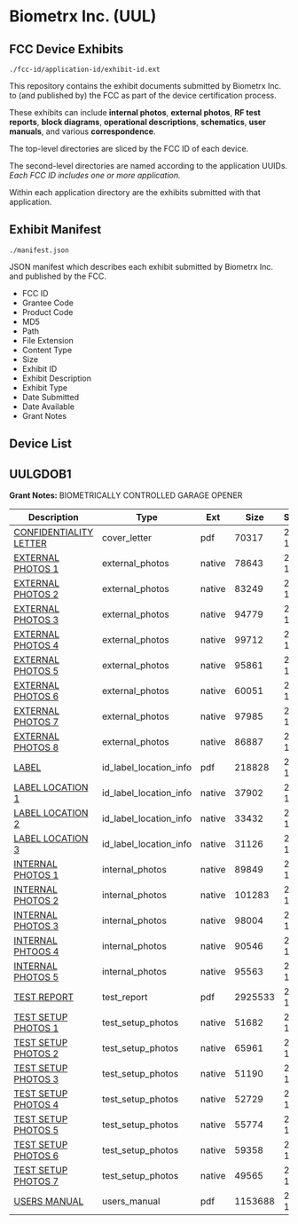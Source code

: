 # Biometrx Inc. (UUL)
## FCC Device Exhibits

```
./fcc-id/application-id/exhibit-id.ext
```

This repository contains the exhibit documents submitted by Biometrx Inc. to (and published by) the FCC as part of the device certification process.

These exhibits can include **internal photos**, **external photos**, **RF test reports**, **block diagrams**, **operational descriptions**, **schematics**, **user manuals**, and various **correspondence**.

The top-level directories are sliced by the FCC ID of each device.

The second-level directories are named according to the application UUIDs. *Each FCC ID includes one or more application.*

Within each application directory are the exhibits submitted with that application. 

## Exhibit Manifest

```
./manifest.json
```

JSON manifest which describes each exhibit submitted by Biometrx Inc. and published by the FCC.

- FCC ID
- Grantee Code
- Product Code
- MD5
- Path
- File Extension
- Content Type
- Size
- Exhibit ID
- Exhibit Description
- Exhibit Type
- Date Submitted
- Date Available
- Grant Notes

## Device List
## UULGDOB1
**Grant Notes:** BIOMETRICALLY CONTROLLED GARAGE OPENER

| Description | Type | Ext | Size | Submitted | Available |
| ----------- | ---- | --- | ---- | --------- | --------- |
| [CONFIDENTIALITY LETTER](UULGDOB1/b48e55cbbc812f11cbdb550fc8d23689/741065.pdf) | cover_letter | pdf | 70317 | 2006-12-21 | 2006-12-21 |
| [EXTERNAL PHOTOS 1](UULGDOB1/b48e55cbbc812f11cbdb550fc8d23689/741072.native) | external_photos | native | 78643 | 2006-12-21 | 2006-12-21 |
| [EXTERNAL PHOTOS 2](UULGDOB1/b48e55cbbc812f11cbdb550fc8d23689/741073.native) | external_photos | native | 83249 | 2006-12-21 | 2006-12-21 |
| [EXTERNAL PHOTOS 3](UULGDOB1/b48e55cbbc812f11cbdb550fc8d23689/741074.native) | external_photos | native | 94779 | 2006-12-21 | 2006-12-21 |
| [EXTERNAL PHOTOS 4](UULGDOB1/b48e55cbbc812f11cbdb550fc8d23689/741075.native) | external_photos | native | 99712 | 2006-12-21 | 2006-12-21 |
| [EXTERNAL PHOTOS 5](UULGDOB1/b48e55cbbc812f11cbdb550fc8d23689/741076.native) | external_photos | native | 95861 | 2006-12-21 | 2006-12-21 |
| [EXTERNAL PHOTOS 6](UULGDOB1/b48e55cbbc812f11cbdb550fc8d23689/741077.native) | external_photos | native | 60051 | 2006-12-21 | 2006-12-21 |
| [EXTERNAL PHOTOS 7](UULGDOB1/b48e55cbbc812f11cbdb550fc8d23689/741078.native) | external_photos | native | 97985 | 2006-12-21 | 2006-12-21 |
| [EXTERNAL PHOTOS 8](UULGDOB1/b48e55cbbc812f11cbdb550fc8d23689/741079.native) | external_photos | native | 86887 | 2006-12-21 | 2006-12-21 |
| [LABEL](UULGDOB1/b48e55cbbc812f11cbdb550fc8d23689/741067.pdf) | id_label_location_info | pdf | 218828 | 2006-12-21 | 2006-12-21 |
| [LABEL LOCATION 1](UULGDOB1/b48e55cbbc812f11cbdb550fc8d23689/741068.native) | id_label_location_info | native | 37902 | 2006-12-21 | 2006-12-21 |
| [LABEL LOCATION 2](UULGDOB1/b48e55cbbc812f11cbdb550fc8d23689/741069.native) | id_label_location_info | native | 33432 | 2006-12-21 | 2006-12-21 |
| [LABEL LOCATION 3](UULGDOB1/b48e55cbbc812f11cbdb550fc8d23689/741070.native) | id_label_location_info | native | 31126 | 2006-12-21 | 2006-12-21 |
| [INTERNAL PHOTOS 1](UULGDOB1/b48e55cbbc812f11cbdb550fc8d23689/741080.native) | internal_photos | native | 89849 | 2006-12-21 | 2006-12-21 |
| [INTERNAL PHOTOS 2](UULGDOB1/b48e55cbbc812f11cbdb550fc8d23689/741081.native) | internal_photos | native | 101283 | 2006-12-21 | 2006-12-21 |
| [INTERNAL PHOTOS 3](UULGDOB1/b48e55cbbc812f11cbdb550fc8d23689/741082.native) | internal_photos | native | 98004 | 2006-12-21 | 2006-12-21 |
| [INTERNAL PHTOOS 4](UULGDOB1/b48e55cbbc812f11cbdb550fc8d23689/741083.native) | internal_photos | native | 90546 | 2006-12-21 | 2006-12-21 |
| [INTERNAL PHOTOS 5](UULGDOB1/b48e55cbbc812f11cbdb550fc8d23689/741084.native) | internal_photos | native | 95563 | 2006-12-21 | 2006-12-21 |
| [TEST REPORT](UULGDOB1/b48e55cbbc812f11cbdb550fc8d23689/741071.pdf) | test_report | pdf | 2925533 | 2006-12-21 | 2006-12-21 |
| [TEST SETUP PHOTOS 1](UULGDOB1/b48e55cbbc812f11cbdb550fc8d23689/741086.native) | test_setup_photos | native | 51682 | 2006-12-21 | 2006-12-21 |
| [TEST SETUP PHOTOS 2](UULGDOB1/b48e55cbbc812f11cbdb550fc8d23689/741087.native) | test_setup_photos | native | 65961 | 2006-12-21 | 2006-12-21 |
| [TEST SETUP PHOTOS 3](UULGDOB1/b48e55cbbc812f11cbdb550fc8d23689/741088.native) | test_setup_photos | native | 51190 | 2006-12-21 | 2006-12-21 |
| [TEST SETUP PHOTOS 4](UULGDOB1/b48e55cbbc812f11cbdb550fc8d23689/741089.native) | test_setup_photos | native | 52729 | 2006-12-21 | 2006-12-21 |
| [TEST SETUP PHOTOS 5](UULGDOB1/b48e55cbbc812f11cbdb550fc8d23689/741090.native) | test_setup_photos | native | 55774 | 2006-12-21 | 2006-12-21 |
| [TEST SETUP PHOTOS 6](UULGDOB1/b48e55cbbc812f11cbdb550fc8d23689/741091.native) | test_setup_photos | native | 59358 | 2006-12-21 | 2006-12-21 |
| [TEST SETUP PHOTOS 7](UULGDOB1/b48e55cbbc812f11cbdb550fc8d23689/741092.native) | test_setup_photos | native | 49565 | 2006-12-21 | 2006-12-21 |
| [USERS MANUAL](UULGDOB1/b48e55cbbc812f11cbdb550fc8d23689/741066.pdf) | users_manual | pdf | 1153688 | 2006-12-21 | 2006-12-21 |
